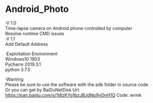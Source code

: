 # Android_Photo

·V 1.0   
Time-lapse camera on Android phone controlled by computer   
Resolve runtime CMD issues  
·V 1.1   
Add Default Address        

·Exploitation Environment   
Windows10 1903   
Pycharm 2019.3.1   
python 3.7.5   
 
·Warning     
Please be sure to use the software with the adb folder in source code    
Or you can get by BaiDuNetDisk Url: https://pan.baidu.com/s/1t8zKYg1bzJBJdNp9vDnH1Q Code: wrmk    
